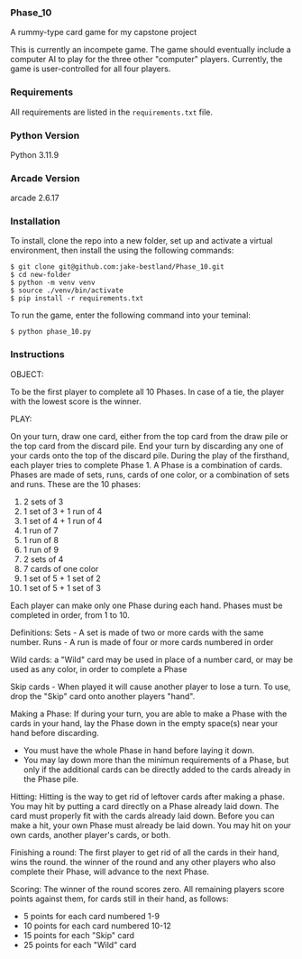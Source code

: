 ### Phase_10
A rummy-type card game for my capstone project

This is currently an incompete game.  The game should eventually include a computer AI to play for the three other "computer" players.
Currently, the game is user-controlled for all four players.

### Requirements

All requirements are listed in the `requirements.txt` file.

### Python Version
Python 3.11.9

### Arcade Version
arcade 2.6.17

### Installation

To install, clone the repo into a new folder, set up and activate a virtual environment, then install the using the following commands:
```shell
$ git clone git@github.com:jake-bestland/Phase_10.git
$ cd new-folder
$ python -m venv venv
$ source ./venv/bin/activate
$ pip install -r requirements.txt
```

To run the game, enter the following command into your teminal:
```shell
$ python phase_10.py
```


### Instructions
OBJECT:

To be the first player to complete all 10 Phases. In case of a tie, the player with the lowest score is the winner.

PLAY:

On your turn, draw one card, either from the top card from the draw pile or the top card from the discard pile.
End your turn by discarding any one of your cards onto the top of the discard pile.  During the play of the firsthand,
each player tries to complete Phase 1.  A Phase is a combination of cards.  Phases are made of sets, runs, cards of
one color, or a combination of sets and runs.
These are the 10 phases:
1. 2 sets of 3
2. 1 set of 3 + 1 run of 4
3. 1 set of 4 + 1 run of 4
4. 1 run of 7
5. 1 run of 8
6. 1 run of 9
7. 2 sets of 4
8. 7 cards of one color
9. 1 set of 5 + 1 set of 2
10. 1 set of 5 + 1 set of 3

Each player can make only one Phase during each hand.  Phases must be completed in order, from 1 to 10.

Definitions:
Sets - A set is made of two or more cards with the same number.
Runs - A run is made of four or more cards numbered in order

Wild cards:
a "Wild" card may be used in place of a number card, or may be used as any color, in order to complete a Phase

Skip cards - When played it will cause another player to lose a turn.
To use, drop the "Skip" card onto another players "hand".

Making a Phase:
If during your turn, you are able to make a Phase with the cards in your hand, lay the Phase down in the empty space(s) near your hand before discarding.
- You must have the whole Phase in hand before laying it down.
- You may lay down more than the minimun requirements of a Phase, but only if the additional cards can be directly added to the cards already in the Phase pile.

Hitting:
Hitting is the way to get rid of leftover cards after making a phase.  You may hit by putting a card directly on a Phase already laid down.
The card must properly fit with the cards already laid down.  Before you can make a hit, your own Phase must already be laid down. You may hit on your own cards,
another player's cards, or both.

Finishing a round:
The first player to get rid of all the cards in their hand, wins the round.  the winner of the round and any other players who also complete their Phase, will
advance to the next Phase.

Scoring:
The winner of the round scores zero.  All remaining players score points against them, for cards still in their hand, as follows:
- 5 points for each card numbered 1-9
- 10 points for each card numbered 10-12
- 15 points for each "Skip" card
- 25 points for each "Wild" card

